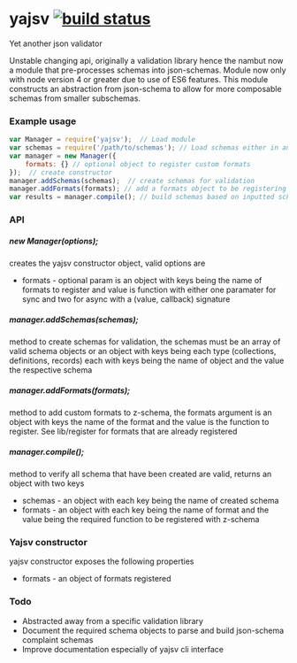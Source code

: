 # yajsv [![build status](https://travis-ci.org/simon-p-r/yajsv.svg?branch=master)](https://travis-ci.org/simon-p-r/yajsv)

Yet another json validator

Unstable changing api, originally a validation library hence the nambut now a module that pre-processes schemas into json-schemas.  Module now only with node version 4 or greater due to use of ES6 features.  This module constructs an abstraction from json-schema to allow for more composable schemas from smaller subschemas.

### Example usage

```js
var Manager = require('yajsv');  // Load module
var schemas = require('/path/to/schemas'); // Load schemas either in an array or object sets
var manager = new Manager({
    formats: {} // optional object to register custom formats
});  // create constructor
manager.addSchemas(schemas);  // create schemas for validation
manager.addFormats(formats); // add a formats object to be registering with z-schema
var results = manager.compile(); // build schemas based on inputted schemas

```

### API

##### new Manager(options);

creates the yajsv constructor object, valid options are
+ formats - optional param is an object with keys being the name of formats to
register and value is function with either one paramater for sync and two
for async with a (value, callback) signature


##### manager.addSchemas(schemas);

method to create schemas for validation, the schemas must be an array of valid schema objects or an object with keys being each type (collections, definitions, records) each with keys being the name of object and the value the respective schema  

##### manager.addFormats(formats);

method to add custom formats to z-schema, the formats argument is an object with keys the name of the format and the value is the function to register.  See lib/register for formats that are already registered

##### manager.compile();

method to verify all schema that have been created are valid, returns an object with two keys
+  schemas - an object with each key being the name of created schema
+  formats - an object with each key being the name of format and the value being the required function to be registered with z-schema


### Yajsv constructor

yajsv constructor exposes the following properties
+ formats - an object of formats registered


### Todo

+ Abstracted away from a specific validation library
+ Document the required schema objects to parse and build json-schema complaint schemas
+ Improve documentation especially of yajsv cli interface
